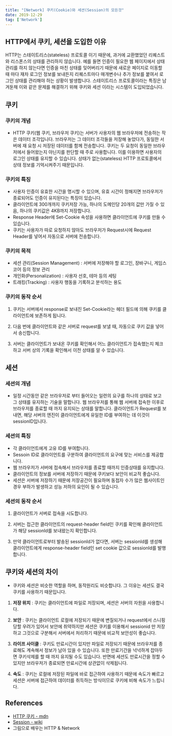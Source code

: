 ```yaml
---
title: "[Network] 쿠키(Cookie)와 세션(Session)의 모든것"
date: 2019-12-29
tag: ['Network']
---
```


## HTTP에서 쿠키, 세션을 도입한 이유

HTTP는 스테이트리스(stateless) 프로토콜 이기 때문에, 과거에 교환했었던 리퀘스트와 리스폰스의 상태를 관리하지 않습니다. 예를 들면 인증이 필요한 웹 페이지에서 상태 관리를 하지 않는다면 인증을 마친 상태를 잊어버리기 때문에 새로운 페이지로 이동할 때 마다 재차 로그인 정보를 보내든지 리퀘스트마다 매개변수나 추가 정보를 붙여서 로그인 상태를 관리해야 하는 상황이 발생합니다. 스테이트리스 프로토콜이라는 특징은 남겨둔채 이와 같은 문제를 해결하기 위해 쿠키와 세션 이라는 시스템이 도입되었습니다.

## 쿠키

### 쿠키의 개념

- HTTP 쿠키(웹 쿠키, 브라우저 쿠키)는 서버가 사용자의 웹 브라우저에 전송하는 작은 데이터 조각입니다. 브라우저는 그 데이터 조각들을 저장해 놓았다가, 동일한 서버에 재 요청 시 저장된 데이터를 함께 전송합니다. 쿠키는 두 요청이 동일한 브라우저에서 들어왔는지 아닌지를 판단할 때 주로 사용합니다. 이를 이용하면 사용자의 로그인 상태를 유지할 수 있습니다. 상태가 없는(stateless) HTTP 프로토콜에서 상태 정보를 기억시켜주기 때문입니다.

### 쿠키의 특징

- 사용자 인증이 유효한 시간을 명시할 수 있으며, 유효 시간이 정해지면 브라우저가 종료되어도 인증이 유지된다는 특징이 있습니다.
- 클라이언트에 300개까지 쿠키저장 가능, 하나의 도메인당 20개의 값만 가질 수 있음, 하나의 쿠키값은 4KB까지 저장합니다.
- Response Header에 Set-Cookie 속성을 사용하면 클라이언트에 쿠키를 만들 수 있습니다.
- 쿠키는 사용자가 따로 요청하지 않아도 브라우저가 Request시에 Request Header를 넣어서 자동으로 서버에 전송합니다.

### 쿠키의 목적

- 세션 관리(Session Management) : 서버에 저장해야 할 로그인, 장바구니, 게임스코어 등의 정보 관리
- 개인화(Personalization) : 사용자 선호, 테마 등의 세팅
- 트래킹(Tracking) : 사용자 행동을 기록하고 분석하는 용도

### 쿠키의 동작 순서

1. 쿠키는 서버에서 response로 보내진 Set-Cookie라는 헤더 필드에 의해 쿠키를 클라이언트에 보존하게 됩니다.

2. 다음 번에 클라이언트와 같은 서버로 request를 보낼 때, 자동으로 쿠키 값을 넣어서 송신합니다.

3. 서버는 클라이언트가 보내온 쿠키를 확인해서 어느 클라이언트가 접속했는지 체크하고 서버 상의 기록을 확인해서 이전 상태를 알 수 있습니다.

## 세션

### 세션의 개념

- 일정 시간동안 같은 브라우저로 부터 들어오는 일련의 요구를 하나의 상태로 보고 그 상태를 유지하는 기술을 말합니다. 웹 브라우저를 통해 웹 서버에 접속한 이후로 브라우저를 종료할 때 까지 유지되는 상태를 말합니다. 클라이언트가 Request를 보내면, 해당 서버의 엔진이 클라이언트에게 유일한 ID를 부여하는 데 이것이 sessionID입니다.

### 세션의 특징

- 각 클라이언트에게 고유 ID를 부여합니다.
- Sessoin ID로 클라이언트를 구분하여 클라이언트의 요구에 맞는 서비스를 제공합니다.
- 웹 브라우저가 서버에 접속해서 브라우저를 종료할 때까지 인증상태를 유지합니다.
- 클라이언트의 정보를 서버에 저장하기 때문에 쿠키보다 보안이 비교적 좋습니다.
- 세션은 서버에 저장하기 때문에 저장공간이 필요하며 동접자 수가 많은 웹사이트인 경우 부하가 발생하고 성능 저하의 요인이 될 수 있습니다.

### 세션의 동작 순서

1. 클라이언트가 서버로 접속을 시도합니다.

2. 서버는 접근한 클라이언트의 request-header field인 쿠키를 확인해 클라이언트가 해당 sessionId를 보내왔는지 확인합니다.

3. 만약 클라이언트로부터 발송된 sessionId가 없다면, 서버는 sessionId를 생성해 클라이언트에게 response-header field인 set cookie 값으로 sessionId를 발행합니다.

## 쿠키와 세션의 차이

- 쿠키와 세션은 비슷한 역할을 하며, 동작원리도 비슷합니다. 그 이유는 세션도 결국 쿠키를 사용하기 때문입니다.

1. **저장 위치** : 쿠키는 클라이언트에 파일로 저장되며, 세션은 서버의 자원을 사용합니다.

2. **보안** : 쿠키는 클라이언트 로컬에 저장되기 때문에 변질되거나 request에서 스니핑 당할 우려가 있어서 보안에 취약하지만 세션은 쿠키를 이용해서 sessionid 만 저장하고 그것으로 구분해서 서버에서 처리하기 때문에 비교적 보안성이 좋습니다.

3. **라이프 사이클** : 쿠키도 만료시간이 있지만 파일로 저장되기 때문에 브라우저를 종료해도 계속해서 정보가 남아 있을 수 있습니다. 또한 만료기간을 넉넉하게 잡아두면 쿠키삭제를 할 때 까지 유지될 수도 있습니다. 반면에 세션도 만료시간을 정할 수 있지만 브라우저가 종료되면 만료시간에 상관없이 삭제됩니다.

4. **속도** : 쿠키는 로컬에 저장된 파일에 바로 접근하여 사용하기 때문에 속도가 빠르고 세션은 서버에 접근하여 데이터를 취득하는 방식이므로 쿠키에 비해 속도가 느립니다.

## References

- [HTTP 쿠키 - mdn](https://developer.mozilla.org/ko/docs/Web/HTTP/Cookies)
- [Session - wiki](https://en.wikipedia.org/wiki/Session_(computer_science))
- 그림으로 배우는 HTTP & Network
